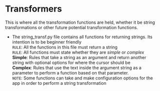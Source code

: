 # Transformers

This is where all the transformation functions are held, whether it be string transformations or other future potential transformation functions.
- The string_transf.py file contains all functions for returning strings. Its
  	intention is to be beginner friendly  
  `RULE`: All the functions in this file must return a string  
  `RULE`: All functions must state whether they are *simple* or *complex*  
     **Simple**: Rules that take a string as an argument and return another 
                 string with optional options for where the cursor should be  
    **Complex**: Rules that use the text inside the argument string as a
                 parameter to perform a function based on that parameter.  
  `NOTE`: Some functions can take and make configuration options for the app 
          in order to perform a string transformation

